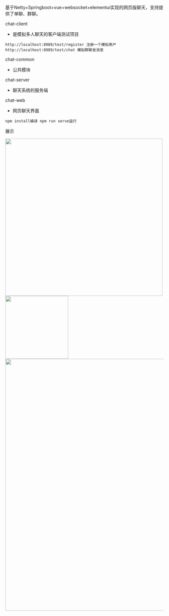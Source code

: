 基于Netty+Springboot+vue+websocket+elementui实现的网页版聊天，支持提供了单聊、群聊。

chat-client
* 是模拟多人聊天的客户端测试项目
```
http://localhost:8989/test/register 注册一个模拟用户
http://localhost:8989/test/chat	模拟群聊发消息
```
chat-common
* 公共模块

chat-server
* 聊天系统的服务端

chat-web
* 网页聊天界面 
```
npm install编译 npm run serve运行
```
展示

<img src="https://s2.loli.net/2022/04/26/aj9Bo3P4e7WrOhE.png" width="500px">

<img src="https://s2.loli.net/2022/04/26/CltTEr98NQJHu6k.png" width="200px">

<img src="https://s2.loli.net/2022/05/10/v8nt7IzDwp3Ky5f.png" width="800px">

